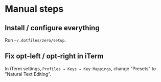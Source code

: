# Manual steps

## Install / configure everything

Run `~/.dotfiles/zero/setup`.

## Fix opt-left / opt-right in iTerm

In iTerm settings, `Profiles → Keys → Key Mappings`, change "Presets" to "Natural Text Editing".
